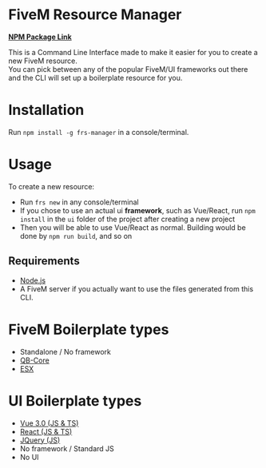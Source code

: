 # FiveM Resource Manager

[**NPM Package Link**](https://www.npmjs.com/package/frs-manager)

This is a Command Line Interface made to make it easier for you to create a new FiveM resource.<br>
You can pick between any of the popular FiveM/UI frameworks out there and the CLI will set up a boilerplate resource for you.<br>

# Installation

Run `npm install -g frs-manager` in a console/terminal.

# Usage

To create a new resource:

- Run `frs new` in any console/terminal
- If you chose to use an actual ui **framework**, such as Vue/React, run `npm install` in the `ui` folder of the project after creating a new project
- Then you will be able to use Vue/React as normal. Building would be done by `npm run build`, and so on

## Requirements

- [Node.js](https://nodejs.org/en/)
- A FiveM server if you actually want to use the files generated from this CLI.

# FiveM Boilerplate types

- Standalone / No framework
- [QB-Core](https://github.com/qbcore-framework)
- [ESX](https://github.com/esx-framework/esx-legacy)

# UI Boilerplate types

- [Vue 3.0 (JS & TS)](https://vuejs.org/)
- [React (JS & TS)](https://reactjs.org/)
- [JQuery (JS)](https://jquery.com/)
- No framework / Standard JS
- No UI
